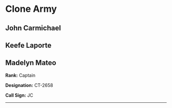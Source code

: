 # Clone Army

## John Carmichael
## Keefe Laporte

## Madelyn Mateo

**Rank:** Captain

**Designation:** CT-2658

**Call Sign:** JC

----
